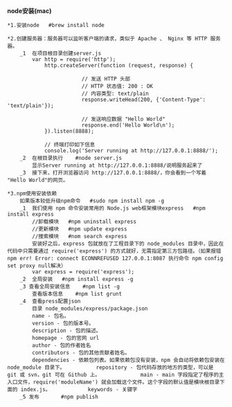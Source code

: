 **node安装(mac)**

    *1.安装node   #brew install node

    *2.创建服务器：服务器可以监听客户端的请求，类似于 Apache 、	Nginx 等 HTTP 服务器。
        _1  在项目根目录创建server.js
            var http = require('http');
                http.createServer(function (request, response) {

                    		// 发送 HTTP 头部
                    		// HTTP 状态值: 200 : OK
                    		// 内容类型: text/plain
                    		response.writeHead(200, {'Content-Type': 'text/plain'});

                    		// 发送响应数据 "Hello World"
                    		response.end('Hello World\n');
                }).listen(8888);

                // 终端打印如下信息
                console.log('Server running at http://127.0.0.1:8888/');
        _2  在根目录执行    #node server.js
            显示Server running at http://127.0.0.1:8888/说明服务起来了
        _3  接下来，打开浏览器访问 http://127.0.0.1:8888/，你会看到一个写着 "Hello World"的网页。

    *3.npm使用安装依赖
        如果版本较低升级npm命令   #sudo npm install npm -g
        _1  我们使用 npm 命令安装常用的 Node.js web框架模块express   #npm install express
            //卸载模块   #npm uninstall express
            //更新模块   #npm update express
            //搜索模块   #nom search express
            安装好之后，express 包就放在了工程目录下的 node_modules 目录中，因此在代码中只需要通过 require('express') 的方式就好，无需指定第三方包路径。（如果报错npm err! Error: connect ECONNREFUSED 127.0.0.1:8087 执行命令 npm config set proxy null解决）
            var express = require('express');
        _2  全局安装   #npm install express -g
        _3 ️查看全局安装信息    #npm list -g
            查看版本信息    #npm list grunt
        _4  查看press配置json
            目录 node_modules/express/package.json
            name - 包名。
            version - 包的版本号。
            description - 包的描述。
            homepage - 包的官网 url
            author - 包的作者姓名
            contributors - 包的其他贡献者姓名。
            dependencies - 依赖包列表。如果依赖包没有安装，npm 会自动将依赖包安装在 node_module 目录下。 			repository - 包代码存放的地方的类型，可以是 git 或 svn，git 可在 Github 上。 			main - main 字段指定了程序的主入口文件，require('moduleName') 就会加载这个文件。这个字段的默认值是模块根目录下面的 index.js。 			keywords - 关键字 
        _5 ️发布       #npm publish


